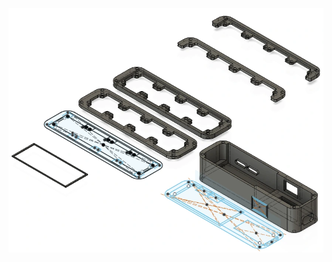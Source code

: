 ![expanded view of clock 3d model](https://raw.githubusercontent.com/AashvikTyagi/writing/main/qlock/assets/qlock-cad.webp)
